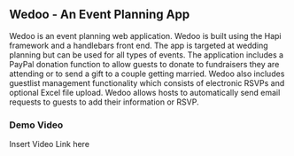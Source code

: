 ## Wedoo - An Event Planning App

Wedoo is an event planning web application. Wedoo is built using the Hapi framework and a handlebars front end. The app is targeted at wedding planning but can be used for all types of events. The application includes a PayPal donation function to allow guests to donate to fundraisers they are attending or to send a gift to a couple getting married. Wedoo also includes guestlist management functionality which consists of electronic RSVPs and optional Excel file upload. Wedoo allows hosts to automatically send email requests to guests to add their information or RSVP.  

### Demo Video

Insert Video Link here



